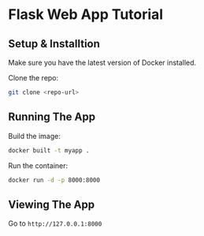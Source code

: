 # Flask Web App Tutorial

## Setup & Installtion

Make sure you have the latest version of Docker installed.

Clone the repo:

```bash
git clone <repo-url>
```
## Running The App

Build the image:

```bash
docker built -t myapp .
```

Run the container:

```bash
docker run -d -p 8000:8000
```


## Viewing The App

Go to `http://127.0.0.1:8000`
